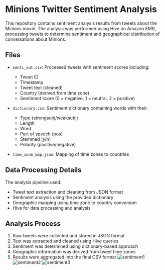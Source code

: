 # Minions Twitter Sentiment Analysis

This repository contains sentiment analysis results from tweets about the Minions movie. The analysis was performed using Hive on Amazon EMR, processing tweets to determine sentiment and geographical distribution of conversations about Minions.

## Files

- `senti_out.csv`: Processed tweets with sentiment scores including:
  - Tweet ID
  - Timestamp
  - Tweet text (cleaned)
  - Country (derived from time zone)
  - Sentiment score (0 = negative, 1 = neutral, 2 = positive)

- `dictionary.csv`: Sentiment dictionary containing words with their:
  - Type (strongsubj/weaksubj)
  - Length
  - Word
  - Part of speech (pos)
  - Stemmed (y/n)
  - Polarity (positive/negative)

- `time_zone_map.json`: Mapping of time zones to countries

## Data Processing Details

The analysis pipeline used:
- Tweet text extraction and cleaning from JSON format
- Sentiment analysis using the provided dictionary
- Geographic mapping using time zone to country conversion
- Hive for data processing and analysis

## Analysis Process

1. Raw tweets were collected and stored in JSON format
2. Text was extracted and cleaned using Hive queries
3. Sentiment was determined using dictionary-based approach
4. Geographic information was derived from tweet time zones
5. Results were aggregated into the final CSV format
![sentiment1](https://github.com/user-attachments/assets/4488d165-facd-44b6-affc-3b80e6408a29)
![sentiment2](https://github.com/user-attachments/assets/66f4f2db-6752-4e71-91f9-70be1b4d4fdf)
![sentiment3](https://github.com/user-attachments/assets/7f2851df-1ec2-43ce-8a71-76742f69453e)

